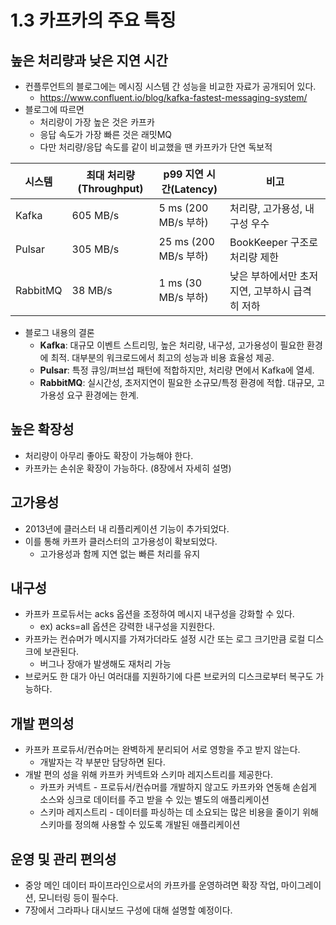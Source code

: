 # 1.3 카프카의 주요 특징
## 높은 처리량과 낮은 지연 시간

- 컨플루언트의 블로그에는 메시징 시스템 간 성능을 비교한 자료가 공개되어 있다.
    - https://www.confluent.io/blog/kafka-fastest-messaging-system/
- 블로그에 따르면
    - 처리량이 가장 높은 것은 카프카
    - 응답 속도가 가장 빠른 것은 래밋MQ
    - 다만 처리량/응답 속도를 같이 비교했을 땐 카프카가 단연 독보적

| **시스템** | **최대 처리량(Throughput)** | **p99 지연 시간(Latency)** | **비고** |
| --- | --- | --- | --- |
| Kafka | 605 MB/s | 5 ms (200 MB/s 부하) | 처리량, 고가용성, 내구성 우수 |
| Pulsar | 305 MB/s | 25 ms (200 MB/s 부하) | BookKeeper 구조로 처리량 제한 |
| RabbitMQ | 38 MB/s | 1 ms (30 MB/s 부하) | 낮은 부하에서만 초저지연, 고부하시 급격히 저하 |

- 블로그 내용의 결론
    - **Kafka**: 대규모 이벤트 스트리밍, 높은 처리량, 내구성, 고가용성이 필요한 환경에 최적. 대부분의 워크로드에서 최고의 성능과 비용 효율성 제공.
    - **Pulsar**: 특정 큐잉/퍼브섭 패턴에 적합하지만, 처리량 면에서 Kafka에 열세.
    - **RabbitMQ**: 실시간성, 초저지연이 필요한 소규모/특정 환경에 적합. 대규모, 고가용성 요구 환경에는 한계.

## 높은 확장성

- 처리량이 아무리 좋아도 확장이 가능해야 한다.
- 카프카는 손쉬운 확장이 가능하다. (8장에서 자세히 설명)

## 고가용성

- 2013년에 클러스터 내 리플리케이션 기능이 추가되었다.
- 이를 통해 카프카 클러스터의 고가용성이 확보되었다.
    - 고가용성과 함께 지연 없는 빠른 처리를 유지

## 내구성

- 카프카 프로듀서는 acks 옵션을 조정하여 메시지 내구성을 강화할 수 있다.
    - ex) acks=all 옵션은 강력한 내구성을 지원한다.
- 카프카는 컨슈머가 메시지를 가져가더라도 설정 시간 또는 로그 크기만큼 로컬 디스크에 보관된다.
    - 버그나 장애가 발생해도 재처리 가능
- 브로커도 한 대가 아닌 여러대를 지원하기에 다른 브로커의 디스크로부터 복구도 가능하다.

## 개발 편의성

- 카프카 프로듀서/컨슈머는 완벽하게 분리되어 서로 영항을 주고 받지 않는다.
    - 개발자는 각 부분만 담당하면 된다.
- 개발 편의 성을 위해 카프카 커넥트와 스키마 레지스트리를 제공한다.
    - 카프카 커넥트 - 프로듀서/컨슈머를 개발하지 않고도 카프카와 연동해 손쉽게 소스와 싱크로 데이터를 주고 받을 수 있는 별도의 애플리케이션
    - 스키마 레지스트리 - 데이터를 파싱하는 데 소요되는 많은 비용을 줄이기 위해 스키마를 정의해 사용할 수 있도록 개발된 애플리케이션

## 운영 및 관리 편의성

- 중앙 메인 데이터 파이프라인으로서의 카프카를 운영하려면 확장 작업, 마이그레이션, 모니터링 등이 필수다.
- 7장에서 그라파나 대시보드 구성에 대해 설명할 예정이다.
